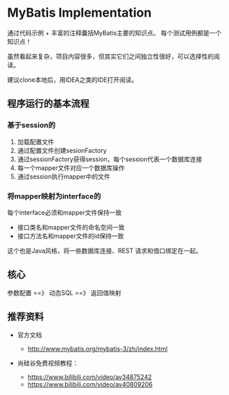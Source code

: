 # MyBatis Implementation

通过代码示例 + 丰富的注释囊括MyBatis主要的知识点。
每个测试用例都是一个知识点！

虽然看起来复杂，项目内容很多，但其实它们之间独立性很好，可以选择性的阅读。

建议clone本地后，用IDEA之类的IDE打开阅读。

## 程序运行的基本流程
### 基于session的
1. 加载配置文件
2. 通过配置文件创建sesionFactory
3. 通过sessionFactory获得session，每个session代表一个数据库连接
4. 每一个mapper文件对应一个数据库操作
5. 通过session执行mapper中的文件

### 将mapper映射为interface的
每个interface必须和mapper文件保持一致
- 接口类名和mapper文件的命名空间一致
- 接口方法名和mapper文件的id保持一致

这个也是Java风格，将一些数据库连接、REST 请求和借口绑定在一起。

## 核心
参数配置 ==》 动态SQL ==》 返回值映射



## 推荐资料
- 官方文档
  - http://www.mybatis.org/mybatis-3/zh/index.html

- 尚硅谷免费视频教程：
  - https://www.bilibili.com/video/av34875242
  - https://www.bilibili.com/video/av40809206
  

